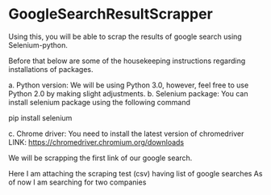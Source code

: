 # GoogleSearchResultScrapper
Using this, you will be able to scrap the results of google search using Selenium-python.


Before that below are some of the housekeeping instructions regarding installations of packages.  

a. Python version: We will be using Python 3.0, however, feel free to use Python 2.0 by making slight adjustments.
b. Selenium package: You can install selenium package using the following command

pip install selenium

c. Chrome driver: You need to install the latest version of chromedriver 
LINK: https://chromedriver.chromium.org/downloads

We will be scrapping the first link of our google search.

Here I am attaching the scraping test (csv) having list of google searches
As of now I am searching for two companies
